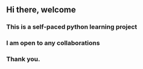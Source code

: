 ## Hi there, welcome
### This is a self-paced python learning project
### I am open to any collaborations
### Thank you. 